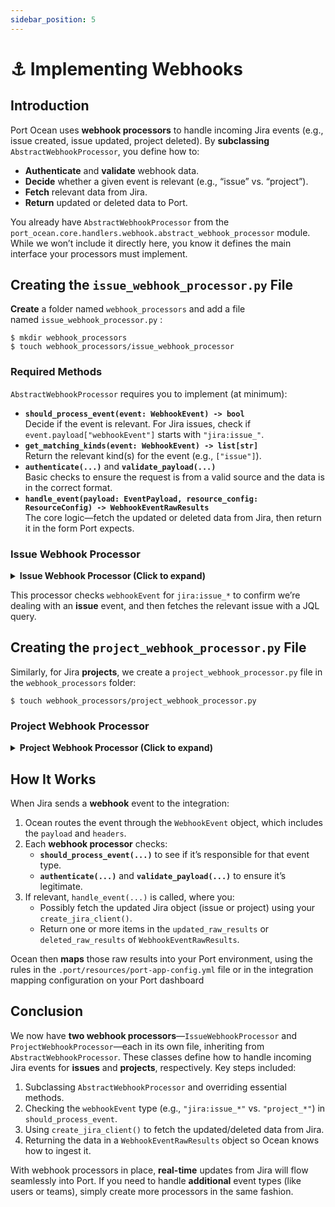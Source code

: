 ```yaml
---
sidebar_position: 5
---
```


# ⚓ Implementing Webhooks
## Introduction

Port Ocean uses **webhook processors** to handle incoming Jira events (e.g., issue created, issue updated, project deleted). By **subclassing** `AbstractWebhookProcessor`, you define how to:

- **Authenticate** and **validate** webhook data.
- **Decide** whether a given event is relevant (e.g., “issue” vs. “project”).
- **Fetch** relevant data from Jira.
- **Return** updated or deleted data to Port.

You already have `AbstractWebhookProcessor` from the `port_ocean.core.handlers.webhook.abstract_webhook_processor` module. While we won’t include it directly here, you know it defines the main interface your processors must implement.


## Creating the `issue_webhook_processor.py` File

**Create** a folder named `webhook_processors` and add a file named `issue_webhook_processor.py` :

```console showLineNumbers
$ mkdir webhook_processors
$ touch webhook_processors/issue_webhook_processor
```

### Required Methods

`AbstractWebhookProcessor` requires you to implement (at minimum):

- **`should_process_event(event: WebhookEvent) -> bool`**\
  Decide if the event is relevant. For Jira issues, check if `event.payload["webhookEvent"]` starts with `"jira:issue_"`.
- **`get_matching_kinds(event: WebhookEvent) -> list[str]`**\
  Return the relevant kind(s) for the event (e.g., `["issue"]`).
- **`authenticate(...)`** and **`validate_payload(...)`**\
  Basic checks to ensure the request is from a valid source and the data is in the correct format.
- **`handle_event(payload: EventPayload, resource_config: ResourceConfig) -> WebhookEventRawResults`**\
  The core logic—fetch the updated or deleted data from Jira, then return it in the form Port expects.

### Issue Webhook Processor


<details>

<summary><b>Issue Webhook Processor (Click to expand)</b></summary>

```python showLineNumbers
from typing import Any, cast
from loguru import logger
from initialize_client import create_jira_client
from jira.overrides import JiraIssueConfig
from kinds import Kinds
from port_ocean.core.handlers.port_app_config.models import ResourceConfig
from port_ocean.core.handlers.webhook.abstract_webhook_processor import AbstractWebhookProcessor
from port_ocean.core.handlers.webhook.webhook_event import (
    EventHeaders,
    EventPayload,
    WebhookEvent,
    WebhookEventRawResults,
)


class IssueWebhookProcessor(AbstractWebhookProcessor):
    async def should_process_event(self, event: WebhookEvent) -> bool:
        # For Jira issues, look for an event type like "jira:issue_created", etc.
        return event.payload.get("webhookEvent", "").startswith("jira:issue_")

    async def get_matching_kinds(self, event: WebhookEvent) -> list[str]:
        return [Kinds.ISSUE]

    async def handle_event(
        self,
        payload: EventPayload,
        resource_config: ResourceConfig
    ) -> WebhookEventRawResults:
        # 1) Initialize the Jira client
        client = create_jira_client()
        config = cast(JiraIssueConfig, resource_config)

        # 2) Figure out if the issue was deleted
        webhook_type = payload.get("webhookEvent")
        issue_key = payload["issue"]["key"]
        logger.info(f"Fetching issue with key: {issue_key}")

        if webhook_type == "jira:issue_deleted":
            logger.info(f"Issue {issue_key} was deleted")
            return WebhookEventRawResults(updated_raw_results=[], deleted_raw_results=[payload["issue"]])

        # 3) Possibly apply a JQL filter
        params = {}
        if config.selector.jql:
            params["jql"] = f"{config.selector.jql} AND key = {issue_key}"
        else:
            params["jql"] = f"key = {issue_key}"

        # 4) Fetch the new data from Jira
        issues = []
        async for batch in client.get_paginated_issues(params):
            issues.extend(batch)

        if not issues:
            # If not found, instruct Port to delete it if it previously existed
            logger.warning(f"Issue {issue_key} not found with JQL: {params['jql']}")
            return WebhookEventRawResults(updated_raw_results=[], deleted_raw_results=[payload["issue"]])

        # Otherwise, we want to update
        return WebhookEventRawResults(updated_raw_results=issues, deleted_raw_results=[])

    async def authenticate(self, payload: EventPayload, headers: EventHeaders) -> bool:
        return True  # Basic or token check could go here

    async def validate_payload(self, payload: EventPayload) -> bool:
        return True  # Ensure required fields exist, etc.
```

</details>

This processor checks `webhookEvent` for `jira:issue_*` to confirm we’re dealing with an **issue** event, and then fetches the relevant issue with a JQL query.

## Creating the `project_webhook_processor.py` File

Similarly, for Jira **projects**, we create a `project_webhook_processor.py` file in the `webhook_processors` folder:

```console showLineNumbers
$ touch webhook_processors/project_webhook_processor.py
```

### Project Webhook Processor


<details>

<summary><b>Project Webhook Processor (Click to expand)</b></summary>

```python showLineNumbers
from loguru import logger
from initialize_client import create_jira_client
from kinds import Kinds
from port_ocean.core.handlers.port_app_config.models import ResourceConfig
from port_ocean.core.handlers.webhook.abstract_webhook_processor import AbstractWebhookProcessor
from port_ocean.core.handlers.webhook.webhook_event import (
    EventHeaders,
    EventPayload,
    WebhookEvent,
    WebhookEventRawResults,
)


class ProjectWebhookProcessor(AbstractWebhookProcessor):
    async def should_process_event(self, event: WebhookEvent) -> bool:
        # For Jira projects, the event might be "project_updated", "project_deleted", etc.
        return event.payload.get("webhookEvent", "").startswith("project_")

    async def get_matching_kinds(self, event: WebhookEvent) -> list[str]:
        return [Kinds.PROJECT]

    async def authenticate(self, payload: EventPayload, headers: EventHeaders) -> bool:
        return True

    async def validate_payload(self, payload: EventPayload) -> bool:
        return True

    async def handle_event(
        self, payload: EventPayload, resource_config: ResourceConfig
    ) -> WebhookEventRawResults:
        # 1) Identify the project
        webhook_type = payload.get("webhookEvent", "")
        project_key = payload["project"]["key"]
        client = create_jira_client()

        if webhook_type == "project_soft_deleted":
            logger.info(f"Project {project_key} was deleted")
            return WebhookEventRawResults(updated_raw_results=[], deleted_raw_results=[payload["project"]])

        # 2) Otherwise fetch the updated project
        project_data = await client.get_single_project(project_key)
        if not project_data:
            logger.warning(f"Failed to retrieve project {project_key}")
            return WebhookEventRawResults(updated_raw_results=[], deleted_raw_results=[])

        # 3) Decide if it should be updated or deleted
        data_to_update = []
        data_to_delete = []

        if "deleted" in webhook_type:
            data_to_delete.append(project_data)
        else:
            data_to_update.append(project_data)

        return WebhookEventRawResults(updated_raw_results=data_to_update, deleted_raw_results=data_to_delete)
```

</details>

## How It Works

When Jira sends a **webhook** event to the integration:

1. Ocean routes the event through the `WebhookEvent` object, which includes the `payload` and `headers`.
2. Each **webhook processor** checks:
   - **`should_process_event(...)`** to see if it’s responsible for that event type.
   - **`authenticate(...)`** and **`validate_payload(...)`** to ensure it’s legitimate.
3. If relevant, `handle_event(...)` is called, where you:
   - Possibly fetch the updated Jira object (issue or project) using your `create_jira_client()`.
   - Return one or more items in the `updated_raw_results` or `deleted_raw_results` of `WebhookEventRawResults`.

Ocean then **maps** those raw results into your Port environment, using the rules in the `.port/resources/port-app-config.yml` file or in the integration mapping configuration on your Port dashboard



## Conclusion

We now have **two webhook processors**—`IssueWebhookProcessor` and `ProjectWebhookProcessor`—each in its own file, inheriting from `AbstractWebhookProcessor`. These classes define how to handle incoming Jira events for **issues** and **projects**, respectively. Key steps included:

1. Subclassing `AbstractWebhookProcessor` and overriding essential methods.
2. Checking the `webhookEvent` type (e.g., `"jira:issue_*"` vs. `"project_*"`) in `should_process_event`.
3. Using `create_jira_client()` to fetch the updated/deleted data from Jira.
4. Returning the data in a `WebhookEventRawResults` object so Ocean knows how to ingest it.

With webhook processors in place, **real-time** updates from Jira will flow seamlessly into Port. If you need to handle **additional** event types (like users or teams), simply create more processors in the same fashion.
